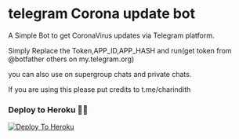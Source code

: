 # telegram Corona update bot

A Simple Bot to get CoronaVirus updates via Telegram platform.

Simply Replace the Token,APP_ID,APP_HASH and run(get token from @botfather others on my.telegram.org)

you can also use on supergroup chats and private chats.

If you are using this please put credits to t.me/charindith

### Deploy to Heroku 🏃‍♂

[![Deploy To Heroku](https://www.herokucdn.com/deploy/button.svg)](https://heroku.com/deploy?template=https://github.com/UvinduBro/SL-Covid19-Bot)
